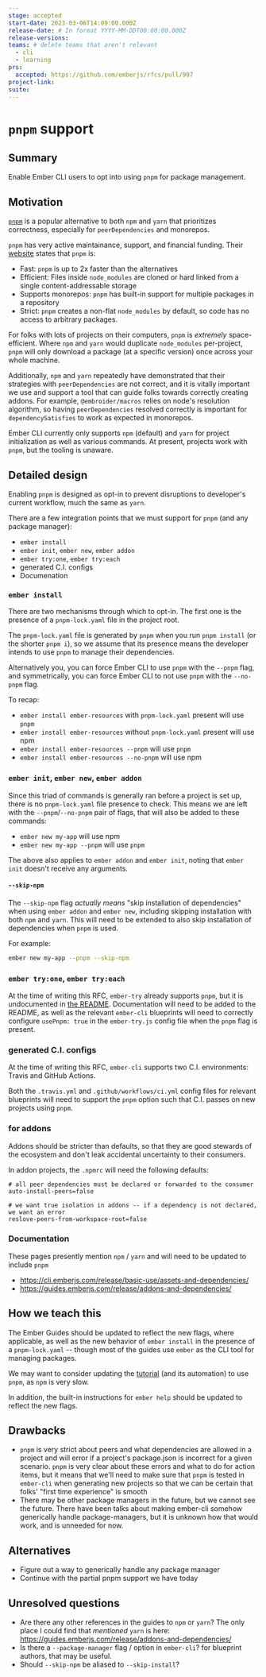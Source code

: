 ```yaml
---
stage: accepted
start-date: 2023-03-06T14:09:00.000Z
release-date: # In format YYYY-MM-DDT00:00:00.000Z
release-versions:
teams: # delete teams that aren't relevant
  - cli
  - learning
prs:
  accepted: https://github.com/emberjs/rfcs/pull/907 
project-link:
suite: 
---
```


<!--- 
Directions for above: 

stage: Leave as is
start-date: Fill in with today's date, 2032-12-01T00:00:00.000Z
release-date: Leave as is
release-versions: Leave as is
teams: Include only the [team(s)](README.md#relevant-teams) for which this RFC applies
prs:
  accepted: Fill this in with the URL for the Proposal RFC PR
project-link: Leave as is
suite: Leave as is
-->

# `pnpm` support

## Summary

Enable Ember CLI users to opt into using `pnpm` for package management.

## Motivation

[`pnpm`](https://pnpm.io/) is a popular alternative to both `npm` and `yarn` that prioritizes correctness, especially for `peerDependencies` and monorepos. 

`pnpm` has very active maintainance, support, and financial funding.
Their [website](https://pnpm.io/) states that `pnpm` is:
 - Fast: `pnpm` is up to 2x faster than the alternatives 
 - Efficient: Files inside `node_modules` are cloned or hard linked from a single content-addressable storage 
 - Supports monorepos: `pnpm` has built-in support for multiple packages in a repository
 - Strict: `pnpm` creates a non-flat `node_modules` by default, so code has no access to arbitrary packages.

For folks with lots of projects on their computers, `pnpm` is _extremely_ space-efficient.
Where `npm` and `yarn` would duplicate `node_modules` per-project, `pnpm` will only download a package (at a specific version) once across your whole machine.

Additionally, `npm` and `yarn` repeatedly have demonstrated that their strategies with `peerDependencies` are not correct, and it is vitally important we use and support a tool that can guide folks towards correctly creating addons. For example, `@embroider/macros` relies on node's resolution algorithm, so having `peerDependencies` resolved correctly is important for `dependencySatisfies` to work as expected in monorepos. 

Ember CLI currently only supports `npm` (default) and `yarn` for project initialization as well as various commands. At present, projects work with `pnpm`, but the tooling is unaware.



## Detailed design

Enabling `pnpm` is designed as opt-in to prevent disruptions to developer's current workflow, much the same as `yarn`.

There are a few integration points that we must support for `pnpm` (and any package manager):
 - `ember install`
 - `ember init`, `ember new`, `ember addon`
 - `ember try:one`, `ember try:each`
 - generated C.I. configs
 - Documenation

### `ember install`

There are two mechanisms through which to opt-in.
The first one is the presence of a `pnpm-lock.yaml` file in the project root.

The `pnpm-lock.yaml` file is generated by `pnpm` when you run `pnpm install` (or the shorter `pnpm i`),
so we assume that its presence means the developer intends to use `pnpm` to manage their dependencies.

Alternatively you, you can force Ember CLI to use `pnpm` with the `--pnpm` flag, and symmetrically,
you can force Ember CLI to not use `pnpm` with the `--no-pnpm` flag.

To recap:

- `ember install ember-resources` with `pnpm-lock.yaml` present will use `pnpm`
- `ember install ember-resources` without `pnpm-lock.yaml` present will use npm
- `ember install ember-resources --pnpm` will use `pnpm`
- `ember install ember-resources --no-pnpm` will use npm

### `ember init`, `ember new`, `ember addon`

Since this triad of commands is generally ran before a project is set up, there is no `pnpm-lock.yaml` file presence to check.
This means we are left with the `--pnpm`/`--no-pnpm` pair of flags, that will also be added to these commands:

- `ember new my-app` will use npm
- `ember new my-app --pnpm` will use `pnpm`

The above also applies to `ember addon` and `ember init`, noting that `ember init` doesn't receive any arguments.

#### `--skip-npm`

The `--skip-npm` flag _actually means_ "skip installation of dependencies" when using `ember addon` and `ember new`, 
including skipping installation with both `npm` and `yarn`. 
This will need to be extended to also skip installation of dependencies when `pnpm` is used.

For example:
```bash
ember new my-app --pnpm --skip-npm
```


### `ember try:one`, `ember try:each`

At the time of writing this RFC, `ember-try` already supports `pnpm`, but it is undocumented in [the README](https://github.com/ember-cli/ember-try).
Documentation will need to be added to the README, 
as well as the relevant `ember-cli` blueprints will need to correctly configure `usePnpm: true` in the `ember-try.js` config file when the `pnpm` flag is present.


### generated C.I. configs

At the time of writing this RFC, `ember-cli` supports two C.I. environments: Travis and GitHub Actions. 

Both the `.travis.yml` and `.github/workflows/ci.yml` config files for relevant blueprints will need to support the `pnpm` option such that C.I. passes on new projects using `pnpm`.

### for addons

Addons should be stricter than  defaults, so that they are good stewards of the ecosystem and don't leak accidental uncertainty to their consumers.

In addon projects, the `.npmrc` will need the following defaults:
```
# all peer dependencies must be declared or forwarded to the consumer
auto-install-peers=false

# we want true isolation in addons -- if a dependency is not declared, we want an error
reslove-peers-from-workspace-root=false
```

### Documentation

These pages presently mention `npm` / `yarn` and will need to be updated to include `pnpm` 
 - https://cli.emberjs.com/release/basic-use/assets-and-dependencies/
 - https://guides.emberjs.com/release/addons-and-dependencies/

## How we teach this

The Ember Guides should be updated to reflect the new flags, where applicable,
as well as the new behavior of `ember install` in the presence of a `pnpm-lock.yaml` -- though most of the guides use `ember` as the CLI tool for managing packages. 

We may want to consider updating the [tutorial](https://guides.emberjs.com/release/tutorial/part-1/orientation/) (and its automation) to use `pnpm`, as `npm` is very slow.


In addition, the built-in instructions for `ember help` should be updated to reflect the new flags.


## Drawbacks

- `pnpm` is very strict about peers and what dependencies are allowed in a project and will error if a project's package.json is incorrect for a given scenario. `pnpm` is very clear about these errors and what to do for action items, but it means that we'll need to make sure that `pnpm` is tested in `ember-cli` when generating new projects so that we can be certain that folks' "first time experience" is smooth
- There may be other package managers in the future, but we cannot see the future. There have been talks about making ember-cli somehow generically handle package-managers, but it is unknown how that would work, and is unneeded for now.


## Alternatives

- Figure out a way to generically handle any package manager 
- Continue with the partial pnpm support we have today

## Unresolved questions

- Are there any other references in the guides to `npm` or `yarn`?
  The only place I could find that _mentioned_ `yarn` is here: https://guides.emberjs.com/release/addons-and-dependencies/
- Is there a `--package-manager` flag / option in `ember-cli`? for blueprint authors, that may be useful.
- Should `--skip-npm` be aliased to `--skip-install`?



